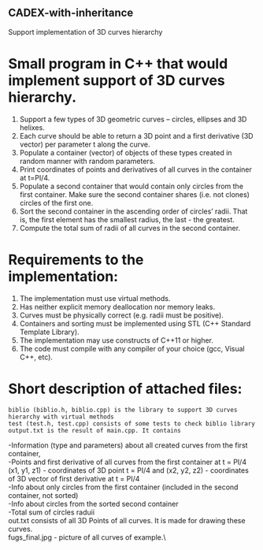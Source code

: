## CADEX-with-inheritance
Support implementation of 3D curves hierarchy

# Small program in C++ that would implement support of 3D curves hierarchy.

1. Support a few types of 3D geometric curves – circles, ellipses and 3D helixes.
2. Each curve should be able to return a 3D point and a first derivative (3D
vector) per parameter t along the curve.
3. Populate a container (vector) of objects of these types created in random manner with
random parameters.
4. Print coordinates of points and derivatives of all curves in the container at t=PI/4.
5. Populate a second container that would contain only circles from the first container. Make sure the
second container shares (i.e. not clones) circles of the first one.
6. Sort the second container in the ascending order of circles’ radii. That is, the first element has the
smallest radius, the last - the greatest.
7. Compute the total sum of radii of all curves in the second container.

# Requirements to the implementation:
1. The implementation must use virtual methods.
2. Has neither explicit memory deallocation nor memory leaks.
3. Curves must be physically correct (e.g. radii must be positive).
4. Containers and sorting must be implemented using STL (C++ Standard Template Library).
5. The implementation may use constructs of C++11 or higher.
6. The code must compile with any compiler of your choice (gcc, Visual C++, etc).

# Short description of attached files:
    biblio (biblio.h, biblio.cpp) is the library to support 3D curves hierarchy with virtual methods
    test (test.h, test.cpp) consists of some tests to check biblio library
    output.txt is the result of main.cpp. It contains
-Information (type and parameters) about all created curves from the first container, \
-Points and first derivative of all curves from the first container at t = PI/4\
(x1, y1, z1) - coordinates of 3D point t = PI/4 and (x2, y2, z2) - coordinates of 3D vector of first derivative at t = PI/4\
-Info about only circles from the first container (included in the second container, not sorted)\
-Info about circles from the sorted second container\
-Total sum of circles raduii\
    out.txt consists of all 3D Points of all curves. It is made for drawing these curves.\
    fugs_final.jpg - picture of all curves of example.\

